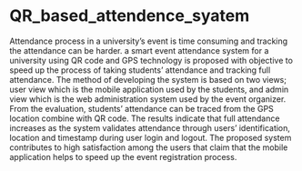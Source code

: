 # QR_based_attendence_syatem
Attendance process in a university’s event is time
consuming and tracking the attendance can be harder. a smart event attendance system for a university using QR
code and GPS technology is proposed with objective to speed up
the process of taking students’ attendance and tracking full
attendance. The method of developing the system is based on two
views; user view which is the mobile application used by the
students, and admin view which is the web administration system
used by the event organizer. From the evaluation, students’
attendance can be traced from the GPS location combine with
QR code. The results indicate that full attendance increases as
the system validates attendance through users’ identification,
location and timestamp during user login and logout. The
proposed system contributes to high satisfaction among the users
that claim that the mobile application helps to speed up the event
registration process. 
